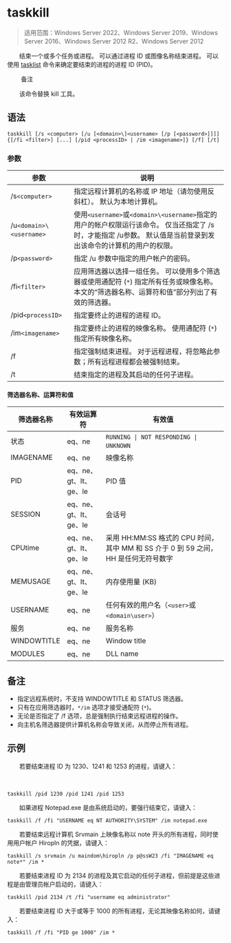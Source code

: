 # taskkill

> 适用范围：Windows Server 2022、Windows Server 2019、Windows Server 2016、Windows Server 2012 R2、Windows Server 2012

　　结束一个或多个任务或进程。 可以通过进程 ID 或图像名称结束进程。 可以使用 [tasklist](https://learn.microsoft.com/zh-cn/windows-server/administration/windows-commands/tasklist) 命令来确定要结束的进程的进程 ID (PID)。

　　 备注

　　该命令替换 kill 工具。

## 语法

```
taskkill [/s <computer> [/u [<domain>\]<username> [/p [<password>]]]] {[/fi <filter>] [...] [/pid <processID> | /im <imagename>]} [/f] [/t]
```

### 参数

|参数|说明|
| --------| --------------------------------------------------------------------------------------------------------------------------------------------------|
|/s`<computer>`​|指定远程计算机的名称或 IP 地址（请勿使用反斜杠）。 默认为本地计算机。|
|/u`<domain>\<username>`​|使用`<username>`​或`<domain>\<username>`​指定的用户的帐户权限运行该命令。 仅当还指定了 /s时，才能指定 /u参数。 默认值是当前登录到发出该命令的计算机的用户的权限。|
|/p`<password>`​|指定 /u 参数中指定的用户帐户的密码。|
|/fi`<filter>`​|应用筛选器以选择一组任务。 可以使用多个筛选器或使用通配符 (`*`​) 指定所有任务或映像名称。 本文的“筛选器名称、运算符和值”部分列出了有效的筛选器。|
|/pid`<processID>`​|指定要终止的进程的进程 ID。|
|/im`<imagename>`​|指定要终止的进程的映像名称。 使用通配符 (`*`​) 指定所有映像名称。|
|/f|指定强制结束进程。 对于远程进程，将忽略此参数；所有远程进程都会被强制结束。|
|/t|结束指定的进程及其启动的任何子进程。|

#### 筛选器名称、运算符和值

|筛选器名称|有效运算符|有效值|
| -------------| ------------------------| -------------------------------------------------------------------------------------|
|状态|eq、ne|​`RUNNING \| NOT RESPONDING \| UNKNOWN`​|
|IMAGENAME|eq、ne|映像名称|
|PID|eq、ne、gt、lt、ge、le|PID 值|
|SESSION|eq、ne、gt、lt、ge、le|会话号|
|CPUtime|eq、ne、gt、lt、ge、le|采用 HH:MM:SS 格式的 CPU 时间，其中 MM 和 SS 介于 0 到 59 之间，HH 是任何无符号数字|
|MEMUSAGE|eq、ne、gt、lt、ge、le|内存使用量 (KB)|
|USERNAME|eq、ne|任何有效的用户名（`<user>`​或`<domain\user>`​）|
|服务|eq、ne|服务名称|
|WINDOWTITLE|eq、ne|Window title|
|MODULES|eq、ne|DLL name|

## 备注

* 指定远程系统时，不支持 WINDOWTITLE 和 STATUS 筛选器。
* 只有在应用筛选器时，`*/im`​ 选项才接受通配符 (`*`​)。
* 无论是否指定了 /f 选项，总是强制执行结束远程进程的操作。
* 向主机名筛选器提供计算机名称会导致关闭，从而停止所有进程。

## 示例

　　若要结束进程 ID 为 1230、1241 和 1253 的进程，请键入：

　　‍

```
taskkill /pid 1230 /pid 1241 /pid 1253
```

　　如果进程 Notepad.exe 是由系统启动的，要强行结束它，请键入：

```
taskkill /f /fi "USERNAME eq NT AUTHORITY\SYSTEM" /im notepad.exe
```

　　若要结束远程计算机 Srvmain 上映像名称以 note 开头的所有进程，同时使用用户帐户 Hiropln 的凭据，请键入：

```
taskkill /s srvmain /u maindom\hiropln /p p@ssW23 /fi "IMAGENAME eq note*" /im *
```

　　若要结束进程 ID 为 2134 的进程及其它启动的任何子进程，但前提是这些进程是由管理员帐户启动的，请键入：

```
taskkill /pid 2134 /t /fi "username eq administrator"
```

　　若要结束进程 ID 大于或等于 1000 的所有进程，无论其映像名称如何，请键入：

```
taskkill /f /fi "PID ge 1000" /im *
```

　　‍
